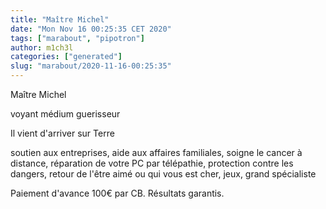 ```yaml
---
title: "Maître Michel"
date: "Mon Nov 16 00:25:35 CET 2020"
tags: ["marabout", "pipotron"]
author: m1ch3l
categories: ["generated"]
slug: "marabout/2020-11-16-00:25:35"
---
```


Maître Michel

voyant médium guerisseur

Il vient d'arriver sur Terre

soutien aux entreprises, aide aux affaires familiales, soigne le cancer à distance, réparation de votre PC par télépathie, protection contre les dangers, retour de l'être aimé ou qui vous est cher, jeux, grand spécialiste

Paiement d'avance 100€ par CB. Résultats garantis.
